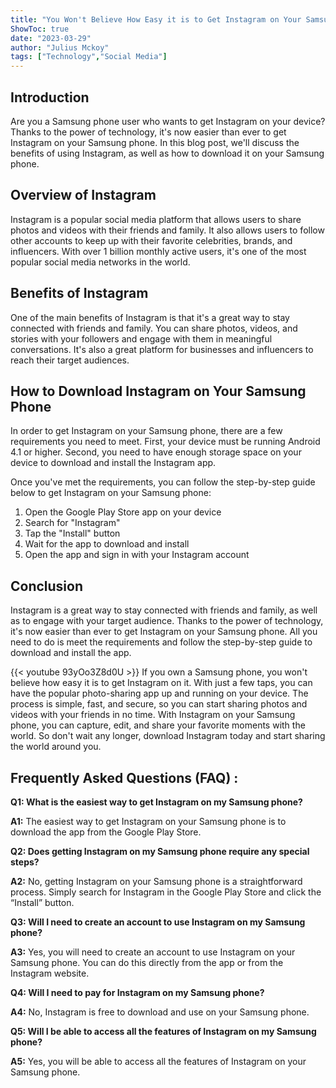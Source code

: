 ```yaml
---
title: "You Won't Believe How Easy it is to Get Instagram on Your Samsung Phone!"
ShowToc: true 
date: "2023-03-29"
author: "Julius Mckoy" 
tags: ["Technology","Social Media"]
---
```

## Introduction
Are you a Samsung phone user who wants to get Instagram on your device? Thanks to the power of technology, it's now easier than ever to get Instagram on your Samsung phone. In this blog post, we'll discuss the benefits of using Instagram, as well as how to download it on your Samsung phone. 

## Overview of Instagram
Instagram is a popular social media platform that allows users to share photos and videos with their friends and family. It also allows users to follow other accounts to keep up with their favorite celebrities, brands, and influencers. With over 1 billion monthly active users, it's one of the most popular social media networks in the world. 

## Benefits of Instagram
One of the main benefits of Instagram is that it's a great way to stay connected with friends and family. You can share photos, videos, and stories with your followers and engage with them in meaningful conversations. It's also a great platform for businesses and influencers to reach their target audiences. 

## How to Download Instagram on Your Samsung Phone
In order to get Instagram on your Samsung phone, there are a few requirements you need to meet. First, your device must be running Android 4.1 or higher. Second, you need to have enough storage space on your device to download and install the Instagram app. 

Once you've met the requirements, you can follow the step-by-step guide below to get Instagram on your Samsung phone:

1. Open the Google Play Store app on your device
2. Search for "Instagram"
3. Tap the "Install" button
4. Wait for the app to download and install
5. Open the app and sign in with your Instagram account

## Conclusion
Instagram is a great way to stay connected with friends and family, as well as to engage with your target audience. Thanks to the power of technology, it's now easier than ever to get Instagram on your Samsung phone. All you need to do is meet the requirements and follow the step-by-step guide to download and install the app.

{{< youtube 93yOo3Z8d0U >}} 
If you own a Samsung phone, you won't believe how easy it is to get Instagram on it. With just a few taps, you can have the popular photo-sharing app up and running on your device. The process is simple, fast, and secure, so you can start sharing photos and videos with your friends in no time. With Instagram on your Samsung phone, you can capture, edit, and share your favorite moments with the world. So don't wait any longer, download Instagram today and start sharing the world around you.

## Frequently Asked Questions (FAQ) :
**Q1: What is the easiest way to get Instagram on my Samsung phone?**

**A1:** The easiest way to get Instagram on your Samsung phone is to download the app from the Google Play Store. 

**Q2: Does getting Instagram on my Samsung phone require any special steps?**

**A2:** No, getting Instagram on your Samsung phone is a straightforward process. Simply search for Instagram in the Google Play Store and click the “Install” button. 

**Q3: Will I need to create an account to use Instagram on my Samsung phone?**

**A3:** Yes, you will need to create an account to use Instagram on your Samsung phone. You can do this directly from the app or from the Instagram website. 

**Q4: Will I need to pay for Instagram on my Samsung phone?**

**A4:** No, Instagram is free to download and use on your Samsung phone. 

**Q5: Will I be able to access all the features of Instagram on my Samsung phone?**

**A5:** Yes, you will be able to access all the features of Instagram on your Samsung phone.




